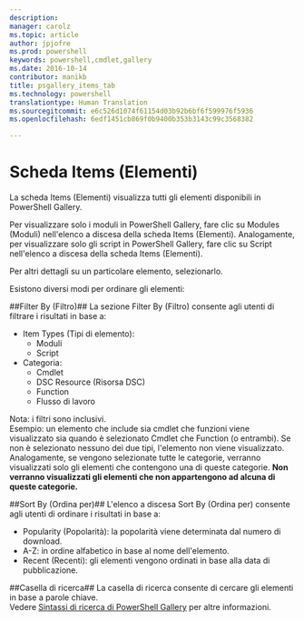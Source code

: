 ```yaml
---
description: 
manager: carolz
ms.topic: article
author: jpjofre
ms.prod: powershell
keywords: powershell,cmdlet,gallery
ms.date: 2016-10-14
contributor: manikb
title: psgallery_items_tab
ms.technology: powershell
translationtype: Human Translation
ms.sourcegitcommit: e6c526d1074f61154d03b92b6bf6f599976f5936
ms.openlocfilehash: 6edf1451cb869f0b9400b353b3143c99c3568382

---
```


Scheda Items (Elementi)
==========

La scheda Items (Elementi) visualizza tutti gli elementi disponibili in PowerShell Gallery.

Per visualizzare solo i moduli in PowerShell Gallery, fare clic su Modules (Moduli) nell'elenco a discesa della scheda Items (Elementi).  Analogamente, per visualizzare solo gli script in PowerShell Gallery, fare clic su Script nell'elenco a discesa della scheda Items (Elementi).  

Per altri dettagli su un particolare elemento, selezionarlo.

Esistono diversi modi per ordinare gli elementi:

##Filter By (Filtro)##
La sezione Filter By (Filtro) consente agli utenti di filtrare i risultati in base a:
* Item Types (Tipi di elemento):
    * Moduli
    * Script
* Categoria:
    * Cmdlet
    * DSC Resource (Risorsa DSC)
    * Function
    * Flusso di lavoro

Nota: i filtri sono inclusivi.  
Esempio: un elemento che include sia cmdlet che funzioni viene visualizzato sia quando è selezionato Cmdlet che Function (o entrambi).  Se non è selezionato nessuno dei due tipi, l'elemento non viene visualizzato.  
Analogamente, se vengono selezionate tutte le categorie, verranno visualizzati solo gli elementi che contengono una di queste categorie. **Non verranno visualizzati gli elementi che non appartengono ad alcuna di queste categorie.**

##Sort By (Ordina per)## 
L'elenco a discesa Sort By (Ordina per) consente agli utenti di ordinare i risultati in base a:
* Popularity (Popolarità): la popolarità viene determinata dal numero di download.
* A-Z: in ordine alfabetico in base al nome dell'elemento.
* Recent (Recenti): gli elementi vengono ordinati in base alla data di pubblicazione.


##Casella di ricerca##
La casella di ricerca consente di cercare gli elementi in base a parole chiave.  
Vedere [Sintassi di ricerca di PowerShell Gallery](./psgallery_search_syntax.md) per altre informazioni.




<!--HONumber=Oct16_HO2-->


